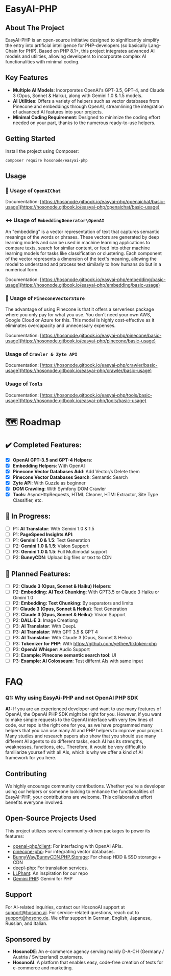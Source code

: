 EasyAI-PHP
==========

About The Project
-----------------

EasyAI-PHP is an open-source initiative designed to significantly simplify the entry into artificial intelligence for PHP-developers (so basically Lang-Chain for PHP). Based on PHP 8.1+, this project integrates advanced AI models and utilities, allowing developers to incorporate complex AI functionalities with minimal coding.

Key Features
------------

*   **Multiple AI Models**: Incorporates OpenAI's GPT-3.5, GPT-4, and Claude 3 (Opus, Sonnet & Haiku), along with Gemini 1.0 & 1.5 models.
*   **AI Utilities**: Offers a variety of helpers such as vector databases from Pinecone and embeddings through OpenAI, streamlining the integration of advanced AI features into your projects.
*   **Minimal Coding Requirement**: Designed to minimize the coding effort needed on your part, thanks to the numerous ready-to-use helpers.

Getting Started
---------------

Install the project using Composer:
```
composer require hosonode/easyai-php
```

Usage
---------------

### :speech_balloon: Usage of `OpenAIChat`

Documentation: [https://hosonode.gitbook.io/easyai-php/openaichat/basic-usage](https://hosonode.gitbook.io/easyai-php/openaichat/basic-usage)

### :left_right_arrow: Usage of `EmbeddingGenerator\OpenAI`
An "embedding" is a vector representation of text that captures semantic meanings of the words or phrases. These vectors are generated by deep learning models and can be used in machine learning applications to compare texts, search for similar content, or feed into other machine learning models for tasks like classification or clustering. Each component of the vector represents a dimension of the text's meaning, allowing the model to understand and process text similarly to how humans do but in a numerical form.

Documentation: [https://hosonode.gitbook.io/easyai-php/embedding/basic-usage](https://hosonode.gitbook.io/easyai-php/embedding/basic-usage)

### :open_file_folder: Usage of `PineconeVectorStore`
The advantage of using Pinecone is that it offers a serverless package where you only pay for what you use. You don't need your own AWS, Google Cloud or Azure for this. This model is highly cost-effective as it eliminates overcapacity and unnecessary expenses.

Documentation: [https://hosonode.gitbook.io/easyai-php/pinecone/basic-usage](https://hosonode.gitbook.io/easyai-php/pinecone/basic-usage)

### Usage of `Crawler & Zyte API`

Documentation: [https://hosonode.gitbook.io/easyai-php/crawler/basic-usage](https://hosonode.gitbook.io/easyai-php/crawler/basic-usage)

### Usage of `Tools`

Documentation: [https://hosonode.gitbook.io/easyai-php/tools/basic-usage](https://hosonode.gitbook.io/easyai-php/tools/basic-usage)

:world_map: Roadmap
=======

:heavy_check_mark: Completed Features:
------------------

- [x] **OpenAI GPT-3.5 and GPT-4 Helpers**:
- [x] **Embedding Helpers**: With OpenAI
- [x] **Pinecone Vector Databases Add**: Add Vector/s Delete them
- [x] **Pinecone Vector Databases Search**: Semantic Search
- [x] **Zyte API**: With Guzzle as beginner
- [x] **DOM Crawling**: With Symfony DOM Crawler
- [x] **Tools**: AsyncHttpRequests, HTML Cleaner, HTMl Extractor, Site Type Classifier, etc.

:construction: In Progress:
-----------
- [ ] P1: **AI Translator**: With Gemini 1.0 & 1.5
- [ ] P1: **PageSpeed Insights API**:
- [ ] P1: **Gemini 1.0 & 1.5**: Text Generation
- [ ] P2: **Gemini 1.0 & 1.5**: Vision Support
- [ ] P3: **Gemini 1.0 & 1.5**: Full Multimodal support
- [ ] P2: **BunnyCDN**: Upload big files or text to CDN

:rocket: Planned Features:
----------------
- [ ] P2: **Claude 3 (Opus, Sonnet & Haiku) Helpers**:
- [ ] P2: **Embedding: AI Text Chunking**: With GPT3.5 or Claude 3 Haiku or Gimini 1.0
- [ ] P2: **Embedding: Text Chunking**: By separators and limits
- [ ] P1: **Claude 3 (Opus, Sonnet & Heiku)**: Text Generation
- [ ] P2: **Claude 3 (Opus, Sonnet & Heiku)**: Vision Support
- [ ] P2: **DALL·E 3**: Image Creationg
- [ ] P3: **AI Translator**: With DeepL
- [ ] P3: **AI Translator**: With GPT 3.5 & GPT 4
- [ ] P3: **AI Translator**: With Claude 3 (Opus, Sonnet & Heiku)
- [ ] P3: **Tokenizer for PHP**: With https://github.com/yethee/tiktoken-php
- [ ] P3: **OpenAI Whisper**: Audio Support
- [ ] P3: **Example: Pinecone semantic search tool**: UI
- [ ] P3: **Example: AI Colosseum**: Test differnt AIs with same input

FAQ
===

### Q1: Why using EasyAi-PHP and not OpenAI PHP SDK

**A1:** If you are an experienced developer and want to use many features of OpenAI, the OpenAI PHP SDK might be right for you. However, if you want to make simple requests to the OpenAI interface with very few lines of code, our repo is the right one for you, as we have programmed many helpers that you can use many AI and PHP helpers to improve your project.
Many studies and research papers also show that you should use many different AI agents to do different tasks, each AI has its strengths, weaknesses, functions, etc.. Therefore, it would be very difficult to familiarize yourself with all AIs, which is why we offer a kind of AI framework for you here.

Contributing
------------

We highly encourage community contributions. Whether you're a developer using our helpers or someone looking to enhance the functionalities of EasyAI-PHP, your contributions are welcome. This collaborative effort benefits everyone involved.

Open-Source Projects Used
-------------------------
This project utilizes several community-driven packages to power its features:

*   [openai-php/client](https://github.com/openai-php/client): For interfacing with OpenAI APIs.
*   [pinecone-php](https://github.com/probots-io/pinecone-php): For integrating vector databases.
*   [BunnyWay/BunnyCDN.PHP.Storage](https://github.com/BunnyWay/BunnyCDN.PHP.Storage): For cheap HDD & SSD storange + CDN
*   [deepl-php](https://github.com/DeepLcom/deepl-php): For translation services.
*   [LLPhant](https://github.com/theodo-group/LLPhant): An inspiration for our repo
*   [Gemini PHP](https://github.com/google-gemini-php/client): Gemini for PHP

Support
-------

For AI-related inquiries, contact our HosonoAI support at support@hosono.ai. For service-related questions, reach out to support@hosono.de. We offer support in German, English, Japanese, Russian, and Italian.

Sponsored by
------------
*   **HosonoDE**: An e-commerce agency serving mainly D-A-CH (Germany / Austria / Switzerland) customers.
*   **HosonoAI**: A platform that enables easy, code-free creation of texts for e-commerce and marketing.
